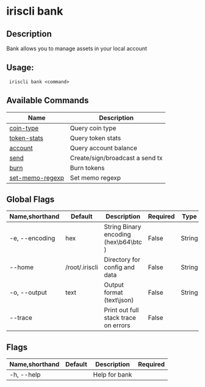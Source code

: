 # iriscli bank

## Description

Bank allows you to manage assets in your local account 

## Usage:

```
 iriscli bank <command>
```


## Available Commands

| Name                                  | Description                         |
| ------------------------------------- | ----------------------------------- |
| [coin-type](coin-type.md)             | Query coin type                     |
| [token-stats](token-stats.md)         | Query token stats                   |
| [account](account.md)                 | Query account balance               |
| [send](send.md)                       | Create/sign/broadcast a send tx     |
| [burn](burn.md)                       | Burn tokens                         |
| [set-memo-regexp](set-memo-regexp.md) | Set memo regexp                     |

## Global Flags

| Name,shorthand        | Default        | Description                                 | Required | Type   |
| --------------------- | -------------- | ------------------------------------------- | -------- | ------ |
| -e, --encoding        | hex            | String   Binary encoding (hex\b64\btc )     | False    | String |
| --home                | /root/.iriscli | Directory for config and data               | False    | String |
| -o, --output          | text           | Output format (text\json)                   | False    | String |
| --trace               |                | Print out full stack trace on errors        | False    |        |

## Flags

| Name,shorthand | Default | Description   | Required |
| -------------- | ------- | ------------- | -------- |
| -h, --help     |         | Help for bank |          |
